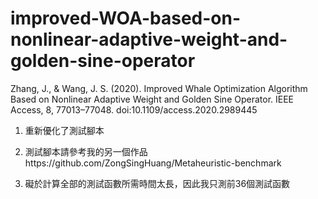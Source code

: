 # improved-WOA-based-on-nonlinear-adaptive-weight-and-golden-sine-operator

Zhang, J., & Wang, J. S. (2020). Improved Whale Optimization Algorithm Based on Nonlinear Adaptive Weight and Golden Sine Operator. IEEE Access, 8, 77013–77048. doi:10.1109/access.2020.2989445

1. 重新優化了測試腳本

2. 測試腳本請參考我的另一個作品https://github.com/ZongSingHuang/Metaheuristic-benchmark

3. 礙於計算全部的測試函數所需時間太長，因此我只測前36個測試函數
